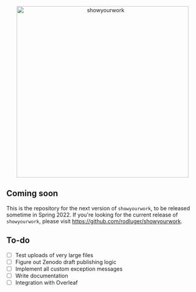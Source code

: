 <p align="center">
<a href="https://github.com/showyourwork/showyourwork">
<img width = "450" src="https://raw.githubusercontent.com/showyourwork/img/main/showyourwork.png" alt="showyourwork"/>
</a>
</p>

<h2>Coming soon</h2>

This is the repository for the next version of `showyourwork`, to be released sometime in Spring 2022.
If you're looking for the current release of `showyourwork`, please visit https://github.com/rodluger/showyourwork.

<h2>To-do</h2>

- [ ] Test uploads of very large files
- [ ] Figure out Zenodo draft publishing logic
- [ ] Implement all custom exception messages
- [ ] Write documentation
- [ ] Integration with Overleaf